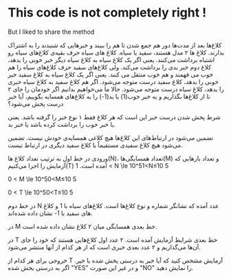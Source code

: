 # This code is not completely right !
But I liked to share the method


کلاغ‌ها بعد از مدت‌ها دور هم جمع شدن تا هم را ببیند و خبر‌هایی که شنیدند را به اشتراک بذارند. کلاغ ها ۲ مدل هستند، سفید یا سیاه. کلاغ های سیاه حرف بقیه‌ی کلاغ‌های سیاه رو اشتباه برداشت می‌کنند. یعنی اگر یک کلاغ سیاه به کلاغ سیاه دیگر خبر خوبی را بدهد، کلاغ دوم خبر بدی را برداشت می‌کند. ولی کلاغ‌های سفید حرف کلاغ‌های سیاه را هم خوب می فهمند و هم خوب منتقل می کنند. یعنی اگر یک کلاغ سیاه به کلاغ سفید خبر خوبی را بدهد، کلاغ سفید درست متوجه می‌شود. اگر هم کلاغ سفید به کلاغ سیاه خبری را بدهد، کلاغ سیاه درست متوجه می‌شود. حالا ما می‌خواهیم بدانیم اگر خودمان را جای ۲ تا از کلاغ‌ها بگذاریم و یه خبر خوب(1) یا بد(1-) را به کلاغ‌های همسایه بگوییم، آیا خبر درست پخش می‌شود؟

شرط پخش شدن درست خبر این است که هر کلاغ فقط ۱ نوع خبر را گرفته باشد. یعنی یا خبر خوب را برداشت کرده باشد یا خبر بد.

تضمین می‌شود در ارتباط‌های این کلاغ‌ها هیچ کلاغی همسایه‌ی خودش نیست. تضمین می‌شود هیچ کلاغ سفیدی مستقیماً با کلاغ سفید دیگری در ارتباط نیست.

ورودی
در خط اول به ترتیب تعداد کلاغ ها(N)، تعداد همسایگی‌ها(M) و تعداد بارهایی که آزمایش را اجرا می‌کنیم(T) آمده است.
1 < N \le 10^51<N≤10 
5
 
0 < M \le 10^50<M≤10 
5
 
0 < T \le 10^50<T≤10 
5
 

در خط دوم N عدد آمده که نشانگر شماره و نوع کلاغ‌ها است. کلاغ‌های سیاه با 1 و کلاغ های سفید با 1- نشان داده شده‌اند.

در M خط بعدی همسایگی میان ۲ کلاغ نشان داده شده است.

در T خط بعدی شرایط آزمایش آمده است. ۲ عدد اول کلاغ‌هایی هستند که خود را جای آن‌ها می‌گذاریم و ۲ عدد بعدی خبری است که از هر کدام از آنها منتشر می‌شود.

خروجی
برای هر کدام از T آزمایش مشخص کنید که آیا خبر به درستی پخش شده یا خیر. اگر به درستی بخش شده "YES" و در غیر این صورت "NO" را نمایش دهید.

